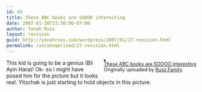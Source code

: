 ```yaml
---
id: 65
title: These ABC books are SOOOO interesting
date: 2007-01-30T23:50:00-07:00
author: Yonah Russ
layout: revision
guid: http://yonahruss.com/wordpress/2007/01/27-revision.html
permalink: /uncategorized/27-revision.html
---
```

<div style="float: right; margin-left: 10px; margin-bottom: 10px;">
  <a href="http://www.flickr.com/photos/russ_family/375252700/" title="photo sharing"><img src="http://farm1.static.flickr.com/124/375252700_6971d8c1bc_m.jpg" alt="" style="border: solid 2px #000000;" /></a> <br /> <span style="font-size: 0.9em; margin-top: 0px;"> <a href="http://www.flickr.com/photos/russ_family/375252700/">These ABC books are SOOOO interesting</a> <br /> Originally uploaded by <a href="http://www.flickr.com/people/russ_family/">Russ Family</a>. </span>
</div>

This kid is going to be a genius (Bli Ayin Hara)! Ok- so I might have posed him for the picture but it looks real. Yitzchak is just starting to hold objects in this picture.<br clear="all" />